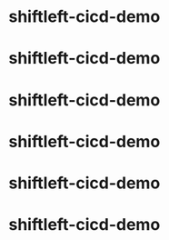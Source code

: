 # shiftleft-cicd-demo
# shiftleft-cicd-demo
# shiftleft-cicd-demo
# shiftleft-cicd-demo
# shiftleft-cicd-demo
# shiftleft-cicd-demo
